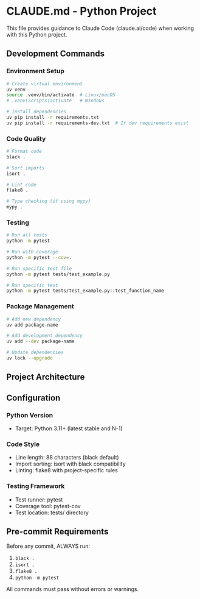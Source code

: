 # CLAUDE.md - Python Project

This file provides guidance to Claude Code (claude.ai/code) when working with this Python project.

## Development Commands

### Environment Setup
```bash
# Create virtual environment
uv venv
source .venv/bin/activate  # Linux/macOS
# .venv\Scripts\activate   # Windows

# Install dependencies
uv pip install -r requirements.txt
uv pip install -r requirements-dev.txt  # If dev requirements exist
```

### Code Quality
```bash
# Format code
black .

# Sort imports  
isort .

# Lint code
flake8 .

# Type checking (if using mypy)
mypy .
```

### Testing
```bash
# Run all tests
python -m pytest

# Run with coverage
python -m pytest --cov=.

# Run specific test file
python -m pytest tests/test_example.py

# Run specific test
python -m pytest tests/test_example.py::test_function_name
```

### Package Management
```bash
# Add new dependency
uv add package-name

# Add development dependency  
uv add --dev package-name

# Update dependencies
uv lock --upgrade
```

## Project Architecture

<!-- Describe your project's key components, modules, and architecture here -->

## Configuration

### Python Version
- Target: Python 3.11+ (latest stable and N-1)

### Code Style
- Line length: 88 characters (black default)
- Import sorting: isort with black compatibility
- Linting: flake8 with project-specific rules

### Testing Framework
- Test runner: pytest
- Coverage tool: pytest-cov
- Test location: tests/ directory

## Pre-commit Requirements

Before any commit, ALWAYS run:
1. `black .`
2. `isort .` 
3. `flake8 .`
4. `python -m pytest`

All commands must pass without errors or warnings.